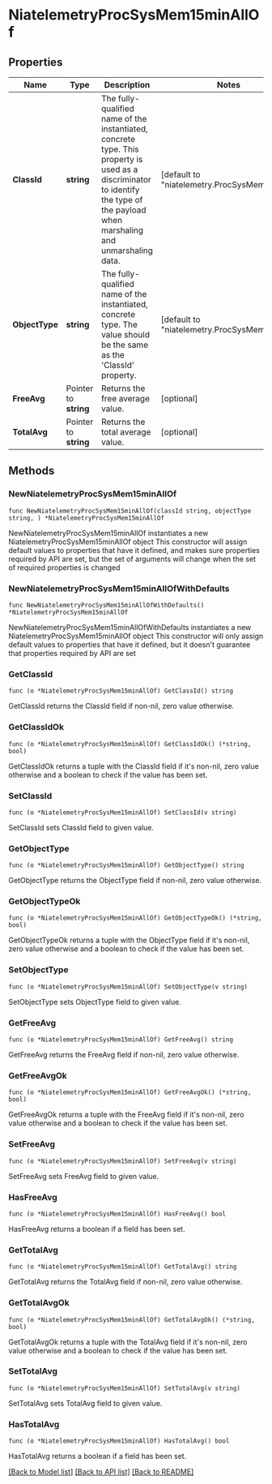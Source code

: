 # NiatelemetryProcSysMem15minAllOf

## Properties

Name | Type | Description | Notes
------------ | ------------- | ------------- | -------------
**ClassId** | **string** | The fully-qualified name of the instantiated, concrete type. This property is used as a discriminator to identify the type of the payload when marshaling and unmarshaling data. | [default to "niatelemetry.ProcSysMem15min"]
**ObjectType** | **string** | The fully-qualified name of the instantiated, concrete type. The value should be the same as the &#39;ClassId&#39; property. | [default to "niatelemetry.ProcSysMem15min"]
**FreeAvg** | Pointer to **string** | Returns the free average value. | [optional] 
**TotalAvg** | Pointer to **string** | Returns the total average value. | [optional] 

## Methods

### NewNiatelemetryProcSysMem15minAllOf

`func NewNiatelemetryProcSysMem15minAllOf(classId string, objectType string, ) *NiatelemetryProcSysMem15minAllOf`

NewNiatelemetryProcSysMem15minAllOf instantiates a new NiatelemetryProcSysMem15minAllOf object
This constructor will assign default values to properties that have it defined,
and makes sure properties required by API are set, but the set of arguments
will change when the set of required properties is changed

### NewNiatelemetryProcSysMem15minAllOfWithDefaults

`func NewNiatelemetryProcSysMem15minAllOfWithDefaults() *NiatelemetryProcSysMem15minAllOf`

NewNiatelemetryProcSysMem15minAllOfWithDefaults instantiates a new NiatelemetryProcSysMem15minAllOf object
This constructor will only assign default values to properties that have it defined,
but it doesn't guarantee that properties required by API are set

### GetClassId

`func (o *NiatelemetryProcSysMem15minAllOf) GetClassId() string`

GetClassId returns the ClassId field if non-nil, zero value otherwise.

### GetClassIdOk

`func (o *NiatelemetryProcSysMem15minAllOf) GetClassIdOk() (*string, bool)`

GetClassIdOk returns a tuple with the ClassId field if it's non-nil, zero value otherwise
and a boolean to check if the value has been set.

### SetClassId

`func (o *NiatelemetryProcSysMem15minAllOf) SetClassId(v string)`

SetClassId sets ClassId field to given value.


### GetObjectType

`func (o *NiatelemetryProcSysMem15minAllOf) GetObjectType() string`

GetObjectType returns the ObjectType field if non-nil, zero value otherwise.

### GetObjectTypeOk

`func (o *NiatelemetryProcSysMem15minAllOf) GetObjectTypeOk() (*string, bool)`

GetObjectTypeOk returns a tuple with the ObjectType field if it's non-nil, zero value otherwise
and a boolean to check if the value has been set.

### SetObjectType

`func (o *NiatelemetryProcSysMem15minAllOf) SetObjectType(v string)`

SetObjectType sets ObjectType field to given value.


### GetFreeAvg

`func (o *NiatelemetryProcSysMem15minAllOf) GetFreeAvg() string`

GetFreeAvg returns the FreeAvg field if non-nil, zero value otherwise.

### GetFreeAvgOk

`func (o *NiatelemetryProcSysMem15minAllOf) GetFreeAvgOk() (*string, bool)`

GetFreeAvgOk returns a tuple with the FreeAvg field if it's non-nil, zero value otherwise
and a boolean to check if the value has been set.

### SetFreeAvg

`func (o *NiatelemetryProcSysMem15minAllOf) SetFreeAvg(v string)`

SetFreeAvg sets FreeAvg field to given value.

### HasFreeAvg

`func (o *NiatelemetryProcSysMem15minAllOf) HasFreeAvg() bool`

HasFreeAvg returns a boolean if a field has been set.

### GetTotalAvg

`func (o *NiatelemetryProcSysMem15minAllOf) GetTotalAvg() string`

GetTotalAvg returns the TotalAvg field if non-nil, zero value otherwise.

### GetTotalAvgOk

`func (o *NiatelemetryProcSysMem15minAllOf) GetTotalAvgOk() (*string, bool)`

GetTotalAvgOk returns a tuple with the TotalAvg field if it's non-nil, zero value otherwise
and a boolean to check if the value has been set.

### SetTotalAvg

`func (o *NiatelemetryProcSysMem15minAllOf) SetTotalAvg(v string)`

SetTotalAvg sets TotalAvg field to given value.

### HasTotalAvg

`func (o *NiatelemetryProcSysMem15minAllOf) HasTotalAvg() bool`

HasTotalAvg returns a boolean if a field has been set.


[[Back to Model list]](../README.md#documentation-for-models) [[Back to API list]](../README.md#documentation-for-api-endpoints) [[Back to README]](../README.md)


